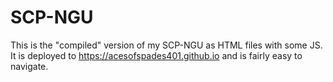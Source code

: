 # SCP-NGU
This is the "compiled" version of my SCP-NGU as HTML files with some JS. It is deployed to https://acesofspades401.github.io and is fairly easy to navigate.

